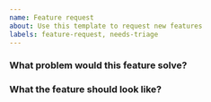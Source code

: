 ```yaml
---
name: Feature request
about: Use this template to request new features
labels: feature-request, needs-triage
---
```


<!--
Before submitting your issue, please ensure you have:
    * Checked the Fractality documentation: https://fractal.build/guide
    * Checked that your request doesn’t exist already: https://github.com/issues?utf8=%E2%9C%93&q=is%3Aissue+user%3Afrctl
-->

### What problem would this feature solve?

<!-- Provide reasons why Fractality should support this feature -->

### What the feature should look like?

<!-- Describe how you would like to see this implemented. -->
